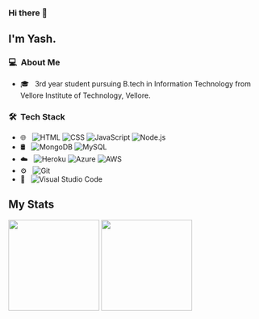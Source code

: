 ### Hi there 👋

## I'm Yash.

### 💻 &nbsp;About Me 
- 🎓 &nbsp; 3rd year student pursuing B.tech in Information Technology from Vellore Institute of Technology, Vellore.
 

### 🛠 &nbsp;Tech Stack

- 🌐 &nbsp;
  ![HTML](https://img.shields.io/badge/-HTML-333333?style=flat&logo=HTML5)
  ![CSS](https://img.shields.io/badge/-CSS-333333?style=flat&logo=CSS3&logoColor=1572B6)
  ![JavaScript](https://img.shields.io/badge/-JavaScript-333333?style=flat&logo=javascript)
  ![Node.js](https://img.shields.io/badge/-Node.js-333333?style=flat&logo=node.js)
- 🛢 &nbsp;
  ![MongoDB](https://img.shields.io/badge/-MongoDB-333333?style=flat&logo=mongodb)
  ![MySQL](https://img.shields.io/badge/-MySQL-333333?style=flat&logo=MySQL)
- :cloud: &nbsp;
  ![Heroku](https://img.shields.io/badge/-Heroku-333333?style=flat&logo=heroku)
  ![Azure](https://img.shields.io/badge/-Azure-333333?style=flat&logo=azure-devops)
  ![AWS](https://img.shields.io/badge/-AWS-333333?style=flat&logo=aws-devops)
- ⚙️ &nbsp;
  ![Git](https://img.shields.io/badge/-Git-333333?style=flat&logo=git)
- 🔧 &nbsp;
  ![Visual Studio Code](https://img.shields.io/badge/-Visual%20Studio%20Code-333333?style=flat&logo=visual-studio-code&logoColor=007ACC)

## My Stats
<p>
<img height="180em" src="https://github-readme-stats.vercel.app/api?username=singhalyash8080&show_icons=true&theme=radical" />
<img height="180em" src="https://github-readme-stats.vercel.app/api/top-langs/?username=singhalyash8080&layout=compact&theme=radical" />
</p>


